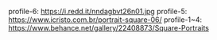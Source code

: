 profile-6: https://i.redd.it/nndagbvt26n01.jpg
profile-5: https://www.icristo.com.br/portrait-square-06/
profile-1~4: https://www.behance.net/gallery/22408873/Square-Portraits
